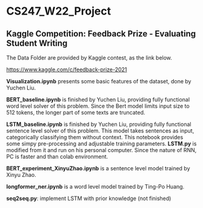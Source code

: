 # CS247_W22_Project
## Kaggle Competition: Feedback Prize - Evaluating Student Writing
The Data Folder are provided by Kaggle contest, as the link below.

https://www.kaggle.com/c/feedback-prize-2021

**Visualization.ipynb** presents some basic features of the dataset, done by Yuchen Liu.

**BERT_baseline.ipynb** is finished by Yuchen Liu, providing fully functional word level solver of this problem. Since the Bert model limits input size to 512 tokens, the longer part of some texts are truncated. 

**LSTM_baseline.ipynb** is finished by Yuchen Liu, providing fully functional sentence level solver of this problem. This model takes sentences as input, categorically classifying them without context. This notebook provides some simpy pre-processing and adjustable training parameters. **LSTM.py** is modified from it and run on his personal computer. Since the nature of RNN, PC is faster and than colab environment.

**BERT_experiment_XinyuZhao.ipynb** is a sentence level model trained by Xinyu Zhao.

**longformer_ner.ipynb** is a word level model trained by Ting-Po Huang.

**seq2seq.py**: implement LSTM with prior knowledge (not finished)
